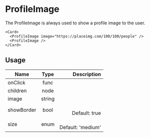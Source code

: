 # ProfileImage
The ProfileImage is always used to show a profile image to the user.
```example
<Card>
  <ProfileImage image="https://placeimg.com/100/100/people" />
  <ProfileImage />
</Card>
```
## Usage
| Name        | Type           | Description  |
| ----------- |:--------------:| ------------:|
|onClick|func|
|children|node|
|image|string|
|showBorder|bool|<br>Default: true
|size|enum|<br>Default: 'medium'
